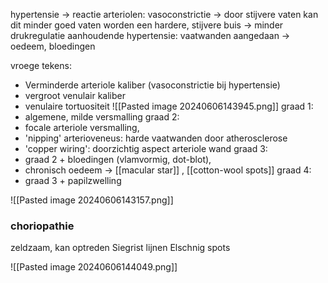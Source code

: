 hypertensie -> reactie arteriolen: vasoconstrictie -> door stijvere vaten kan dit minder goed
vaten worden een hardere, stijvere buis -> minder drukregulatie
aanhoudende hypertensie: vaatwanden aangedaan -> oedeem, bloedingen

vroege tekens:
- Verminderde arteriole kaliber (vasoconstrictie bij hypertensie)
- vergroot venulair kaliber
- venulaire tortuositeit
![[Pasted image 20240606143945.png]]
graad 1: 
- algemene, milde versmalling
graad 2: 
- focale arteriole versmalling, 
- 'nipping' arterioveneus: harde vaatwanden door atherosclerose 
- 'copper wiring': doorzichtig aspect arteriole wand
graad 3: 
- graad 2 + bloedingen (vlamvormig, dot-blot), 
- chronisch oedeem -> [[macular star]] , [[cotton-wool spots]]
graad 4: 
- graad 3 + papilzwelling


![[Pasted image 20240606143157.png]]

### choriopathie
zeldzaam, kan optreden
Siegrist lijnen
Elschnig spots

![[Pasted image 20240606144049.png]]